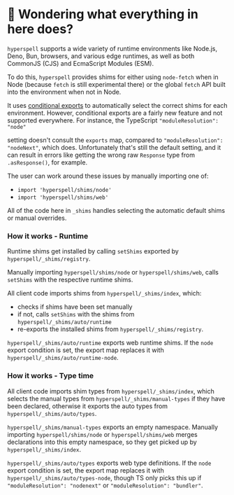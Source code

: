 # 👋 Wondering what everything in here does?

`hyperspell` supports a wide variety of runtime environments like Node.js, Deno, Bun, browsers, and various
edge runtimes, as well as both CommonJS (CJS) and EcmaScript Modules (ESM).

To do this, `hyperspell` provides shims for either using `node-fetch` when in Node (because `fetch` is still experimental there) or the global `fetch` API built into the environment when not in Node.

It uses [conditional exports](https://nodejs.org/api/packages.html#conditional-exports) to
automatically select the correct shims for each environment. However, conditional exports are a fairly new
feature and not supported everywhere. For instance, the TypeScript `"moduleResolution": "node"`

setting doesn't consult the `exports` map, compared to `"moduleResolution": "nodeNext"`, which does.
Unfortunately that's still the default setting, and it can result in errors like
getting the wrong raw `Response` type from `.asResponse()`, for example.

The user can work around these issues by manually importing one of:

- `import 'hyperspell/shims/node'`
- `import 'hyperspell/shims/web'`

All of the code here in `_shims` handles selecting the automatic default shims or manual overrides.

### How it works - Runtime

Runtime shims get installed by calling `setShims` exported by `hyperspell/_shims/registry`.

Manually importing `hyperspell/shims/node` or `hyperspell/shims/web`, calls `setShims` with the respective runtime shims.

All client code imports shims from `hyperspell/_shims/index`, which:

- checks if shims have been set manually
- if not, calls `setShims` with the shims from `hyperspell/_shims/auto/runtime`
- re-exports the installed shims from `hyperspell/_shims/registry`.

`hyperspell/_shims/auto/runtime` exports web runtime shims.
If the `node` export condition is set, the export map replaces it with `hyperspell/_shims/auto/runtime-node`.

### How it works - Type time

All client code imports shim types from `hyperspell/_shims/index`, which selects the manual types from `hyperspell/_shims/manual-types` if they have been declared, otherwise it exports the auto types from `hyperspell/_shims/auto/types`.

`hyperspell/_shims/manual-types` exports an empty namespace.
Manually importing `hyperspell/shims/node` or `hyperspell/shims/web` merges declarations into this empty namespace, so they get picked up by `hyperspell/_shims/index`.

`hyperspell/_shims/auto/types` exports web type definitions.
If the `node` export condition is set, the export map replaces it with `hyperspell/_shims/auto/types-node`, though TS only picks this up if `"moduleResolution": "nodenext"` or `"moduleResolution": "bundler"`.
